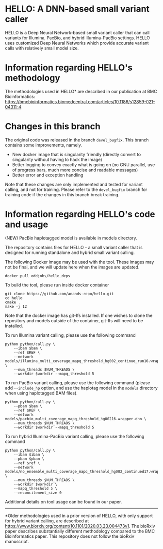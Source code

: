 # HELLO: A DNN-based small variant caller

HELLO is a Deep Neural Network-based small variant caller that can call variants for Illumina, PacBio, and hybrid Illumina-PacBio settings. HELLO uses customized Deep Neural Networks which provide accurate variant calls with relatively small model size.

# Information regarding HELLO's methodology

The methodologies used in HELLO* are described in our publication at BMC Bioinformatics: https://bmcbioinformatics.biomedcentral.com/articles/10.1186/s12859-021-04311-4

# Changes in this branch
The original code was released in the branch `devel_bugfix`. This branch contains some improvements, namely.
- New docker image that is singularity friendly (directly convert to singularity without having to hack the image)
- Better logging to convey exactly what is going on (no GNU parallel, use of progress bars, much more concise and readable messages)
- Better error and exception handling

Note that these changes are only implemented and tested for variant calling, and not for training. Please refer to the `devel_bugfix` branch for training code if the changes in this branch break training.

# Information regarding HELLO's code and usage

(NEW) PacBio haplotagged model is available in models directory.

The repository contains files for HELLO - a small variant caller that is designed for running standalone and hybrid small variant calling.

The following Docker image may be used with the tool. These images may not be final, and we will update here when the images are updated.

`docker pull oddjobs/hello_deps`

To build the tool, please run inside docker container

```
git clone https://github.com/anands-repo/hello.git
cd hello
cmake .
make -j 12
```

Note that the docker image has git-lfs installed. If one wishes to clone the repository and models outside of the container, git-lfs will need to be installed.

To run Illumina variant calling, please use the following command

```
python python/call.py \
    --ibam $bam \
    --ref $REF \
    --network models/illumina_multi_coverage_mapq_threshold_hg002_continue_run16.wrapper.dnn \
    --num_threads $NUM_THREADS \
    --workdir $workdir --mapq_threshold 5
```


To run PacBio variant calling, please use the following command (please add `--include_hp` option, and use the haplotag model in the `models` directory when using haplotagged BAM files).

```
python python/call.py \
    --pbam $bam \
    --ref $REF \
    --network models/pacbio_multi_coverage_mapq_threshold_hg00216.wrapper.dnn \
    --num_threads $NUM_THREADS \
    --workdir $workdir --mapq_threshold 5
```

To run hybrid Illumina-PacBio variant calling, please use the following command

```
python python/call.py \
    --ibam $ibam \
    --pbam $pbam \
    --ref $ref \
    --network models/no_ensemble_multi_coverage_mapq_threshold_hg002_continued17.wrapper.dnn \
    --num_threads $NUM_THREADS \
    --workdir $workdir \
    --mapq_threshold 5 \
    --reconcilement_size 0
```

Additional details on tool usage can be found in our paper.

-----

*Older methodologies used in a prior version of HELLO, with only support for hybrid variant calling, are described at https://www.biorxiv.org/content/10.1101/2020.03.23.004473v1. The bioRxiv paper describes substantially different methodology compared to the BMC Bioinformatics paper. This repository does not follow the bioRxiv manuscript.
